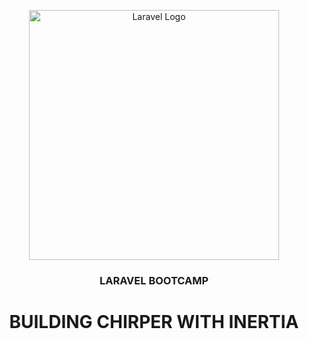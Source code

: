 <p align="center"><a href="https://laravel.com" target="_blank"><img src="https://raw.githubusercontent.com/laravel/art/master/logo-lockup/5%20SVG/2%20CMYK/1%20Full%20Color/laravel-logolockup-cmyk-red.svg" width="400" alt="Laravel Logo"></a></p>

<h3 align="center"> LARAVEL BOOTCAMP </h3>
<h1 align="center"> BUILDING CHIRPER WITH INERTIA </h1>


 
 
